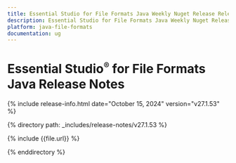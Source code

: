```yaml
---
title: Essential Studio for File Formats Java Weekly Nuget Release Release Notes  
description: Essential Studio for File Formats Java Weekly Nuget Release Release Notes  
platform: java-file-formats
documentation: ug
---
```


# Essential Studio<sup style="font-size:70%">&reg;</sup>  for File Formats Java Release Notes  

{% include release-info.html date="October 15, 2024"  version="v27.1.53" %}

{% directory path: _includes/release-notes/v27.1.53 %}

{% include {{file.url}} %}

{% enddirectory %}